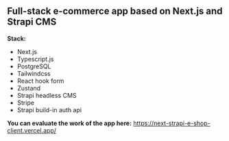 ## Full-stack e-commerce app based on Next.js and Strapi CMS

**Stack:**
- Next.js
- Typescript.js
- PostgreSQL
- Tailwindcss
- React hook form
- Zustand
- Strapi headless CMS
- Stripe
- Strapi build-in auth api

**You can evaluate the work of the app here:** https://next-strapi-e-shop-client.vercel.app/
